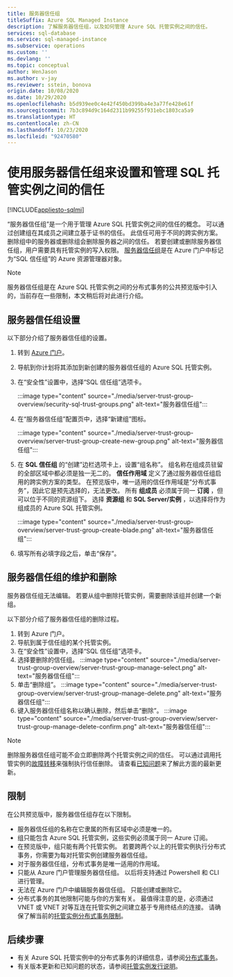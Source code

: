 ```yaml
---
title: 服务器信任组
titleSuffix: Azure SQL Managed Instance
description: 了解服务器信任组，以及如何管理 Azure SQL 托管实例之间的信任。
services: sql-database
ms.service: sql-managed-instance
ms.subservice: operations
ms.custom: ''
ms.devlang: ''
ms.topic: conceptual
author: WenJason
ms.author: v-jay
ms.reviewer: sstein, bonova
origin.date: 10/08/2020
ms.date: 10/29/2020
ms.openlocfilehash: b5d939ee0c4e42f450bd399ba4e3a77fe428e61f
ms.sourcegitcommit: 7b3c894d9c164d2311b99255f931ebc1803ca5a9
ms.translationtype: HT
ms.contentlocale: zh-CN
ms.lasthandoff: 10/23/2020
ms.locfileid: "92470580"
---
```

# <a name="use-server-trust-groups-to-set-up-and-manage-trust-between-sql-managed-instances"></a>使用服务器信任组来设置和管理 SQL 托管实例之间的信任
[!INCLUDE[appliesto-sqlmi](../includes/appliesto-sqlmi.md)]

“服务器信任组”是一个用于管理 Azure SQL 托管实例之间的信任的概念。 可以通过创建组在其成员之间建立基于证书的信任。 此信任可用于不同的跨实例方案。 删除组中的服务器或删除组会删除服务器之间的信任。 若要创建或删除服务器信任组，用户需要具有托管实例的写入权限。
[服务器信任组](https://aka.ms/mi-server-trust-group-arm)是在 Azure 门户中标记为“SQL 信任组”的 Azure 资源管理器对象。

> [!NOTE]
> 服务器信任组是在 Azure SQL 托管实例之间的分布式事务的公共预览版中引入的，当前存在一些限制，本文稍后将对此进行介绍。

## <a name="server-trust-group-setup"></a>服务器信任组设置

以下部分介绍了服务器信任组的设置。

1. 转到 [Azure 门户](https://portal.azure.cn/)。

2. 导航到你计划将其添加到新创建的服务器信任组的 Azure SQL 托管实例。

3. 在“安全性”设置中，选择“SQL 信任组”选项卡。 

   :::image type="content" source="./media/server-trust-group-overview/security-sql-trust-groups.png" alt-text="服务器信任组":::

4. 在“服务器信任组”配置页中，选择“新建组”图标。

   :::image type="content" source="./media/server-trust-group-overview/server-trust-group-create-new-group.png" alt-text="服务器信任组":::

5. 在 **SQL 信任组** 的“创建”边栏选项卡上，设置“组名称”。 组名称在组成员驻留的全部区域中都必须是独一无二的。 **信任作用域** 定义了通过服务器信任组启用的跨实例方案的类型。 在预览版中，唯一适用的信任作用域是“分布式事务”，因此它是预先选择的，无法更改。 所有 **组成员** 必须属于同一 **订阅** ，但可以位于不同的资源组下。 选择 **资源组** 和 **SQL Server/实例** ，以选择将作为组成员的 Azure SQL 托管实例。

   :::image type="content" source="./media/server-trust-group-overview/server-trust-group-create-blade.png" alt-text="服务器信任组":::

6. 填写所有必填字段之后，单击“保存”。

## <a name="server-trust-group-maintenance-and-deletion"></a>服务器信任组的维护和删除

服务器信任组无法编辑。 若要从组中删除托管实例，需要删除该组并创建一个新组。

以下部分介绍了服务器信任组的删除过程。 
1. 转到 Azure 门户。
2. 导航到属于信任组的某个托管实例。
3. 在“安全性”设置中，选择“SQL 信任组”选项卡。 
4. 选择要删除的信任组。
   :::image type="content" source="./media/server-trust-group-overview/server-trust-group-manage-select.png" alt-text="服务器信任组":::
5. 单击“删除组”。
   :::image type="content" source="./media/server-trust-group-overview/server-trust-group-manage-delete.png" alt-text="服务器信任组":::
6. 键入服务器信任组名称以确认删除，然后单击“删除”。
   :::image type="content" source="./media/server-trust-group-overview/server-trust-group-manage-delete-confirm.png" alt-text="服务器信任组":::

> [!NOTE]
> 删除服务器信任组可能不会立即删除两个托管实例之间的信任。 可以通过调用托管实例的[故障转移](https://docs.microsoft.com/powershell/module/az.sql/Invoke-AzSqlInstanceFailover)来强制执行信任删除。 请查看[已知问题](/azure-sql/database/doc-changes-updates-release-notes?tabs=managed-instance#known-issues)来了解此方面的最新更新。

## <a name="limitations"></a>限制

在公共预览版中，服务器信任组存在以下限制。
 * 服务器信任组的名称在它隶属的所有区域中必须是唯一的。
 * 组只能包含 Azure SQL 托管实例，这些实例必须属于同一 Azure 订阅。
 * 在预览版中，组只能有两个托管实例。 若要跨两个以上的托管实例执行分布式事务，你需要为每对托管实例创建服务器信任组。
 * 对于服务器信任组，分布式事务是唯一适用的作用域。
 * 只能从 Azure 门户管理服务器信任组。 以后将支持通过 Powershell 和 CLI 进行管理。
 * 无法在 Azure 门户中编辑服务器信任组。 只能创建或删除它。
 * 分布式事务的其他限制可能与你的方案有关。 最值得注意的是，必须通过 VNET 或 VNET 对等互连在托管实例之间建立基于专用终结点的连接。 请确保了解当前的[托管实例分布式事务限制](/azure-sql/database/elastic-transactions-overview#limitations)。

## <a name="next-steps"></a>后续步骤

* 有关 Azure SQL 托管实例中的分布式事务的详细信息，请参阅[分布式事务](../database/elastic-transactions-overview.md)。
* 有关版本更新和已知问题的状态，请参阅[托管实例发行说明](../database/doc-changes-updates-release-notes.md)。
